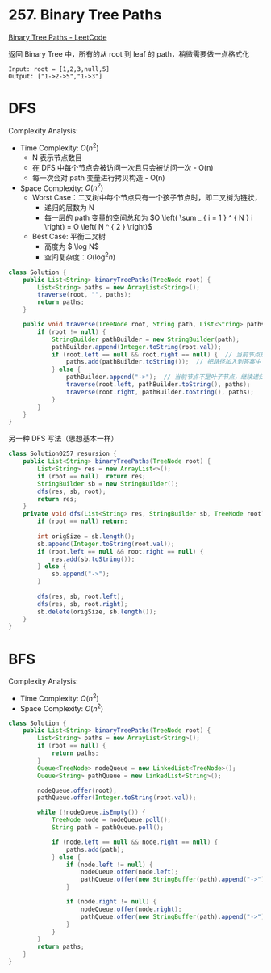 # 257. Binary Tree Paths

[Binary Tree Paths - LeetCode](https://leetcode.com/problems/binary-tree-paths/)

返回 Binary Tree 中，所有的从 root 到 leaf 的 path，稍微需要做一点格式化

```
Input: root = [1,2,3,null,5]
Output: ["1->2->5","1->3"]
```

# DFS

Complexity Analysis:
- Time Complexity: $O(n^2)$
  - N 表示节点数目
  - 在 DFS 中每个节点会被访问一次且只会被访问一次  -  O(n)
  - 每一次会对 path 变量进行拷贝构造 -  O(n)
- Space Complexity:  $O(n^2)$
  - Worst Case：二叉树中每个节点只有一个孩子节点时，即二叉树为链状，
    - 递归的层数为 N
    - 每一层的 path 变量的空间总和为 $O \left( \sum _ { i = 1 } ^ { N } i \right) = O \left( N ^ { 2 } \right)$
  - Best Case: 平衡二叉树
    - 高度为 $ \log N$
    - 空间复杂度：$O(\log^2 n)$ 

```java
class Solution {
    public List<String> binaryTreePaths(TreeNode root) {
        List<String> paths = new ArrayList<String>();
        traverse(root, "", paths);
        return paths;
    }

    public void traverse(TreeNode root, String path, List<String> paths) {
        if (root != null) {
            StringBuilder pathBuilder = new StringBuilder(path);
            pathBuilder.append(Integer.toString(root.val));
            if (root.left == null && root.right == null) {  // 当前节点是叶子节点
                paths.add(pathBuilder.toString());  // 把路径加入到答案中
            } else {
                pathBuilder.append("->");  // 当前节点不是叶子节点，继续递归遍历
                traverse(root.left, pathBuilder.toString(), paths);
                traverse(root.right, pathBuilder.toString(), paths);
            }
        }
    }
}
```

另一种 DFS 写法（思想基本一样）

```java
class Solution0257_resursion {
    public List<String> binaryTreePaths(TreeNode root) {
        List<String> res = new ArrayList<>();
        if (root == null)  return res;
        StringBuilder sb = new StringBuilder();
        dfs(res, sb, root);
        return res;
    }
    private void dfs(List<String> res, StringBuilder sb, TreeNode root) {
        if (root == null) return;
        
        int origSize = sb.length();
        sb.append(Integer.toString(root.val));
        if (root.left == null && root.right == null) {
            res.add(sb.toString());
        } else {
            sb.append("->");
        }
        
        dfs(res, sb, root.left);
        dfs(res, sb, root.right);
        sb.delete(origSize, sb.length());
    }
}
```

# BFS

Complexity Analysis:
- Time Complexity: $O(n^2)$
- Space Complexity:  $O(n^2)$

```java
class Solution {
    public List<String> binaryTreePaths(TreeNode root) {
        List<String> paths = new ArrayList<String>();
        if (root == null) {
            return paths;
        }
        Queue<TreeNode> nodeQueue = new LinkedList<TreeNode>();
        Queue<String> pathQueue = new LinkedList<String>();

        nodeQueue.offer(root);
        pathQueue.offer(Integer.toString(root.val));

        while (!nodeQueue.isEmpty()) {
            TreeNode node = nodeQueue.poll(); 
            String path = pathQueue.poll();

            if (node.left == null && node.right == null) {
                paths.add(path);
            } else {
                if (node.left != null) {
                    nodeQueue.offer(node.left);
                    pathQueue.offer(new StringBuffer(path).append("->").append(node.left.val).toString());
                }

                if (node.right != null) {
                    nodeQueue.offer(node.right);
                    pathQueue.offer(new StringBuffer(path).append("->").append(node.right.val).toString());
                }
            }
        }
        return paths;
    }
}
```

